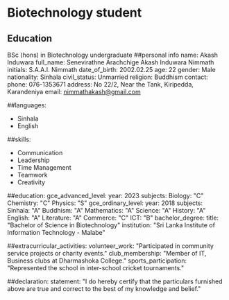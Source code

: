 # Biotechnology student

## Education
BSc (hons) in Biotechnology
undergraduate
##personal info
  name: Akash Induwara
  full_name: Senevirathne Arachchige Akash Induwara Nimmath
  initials: S.A.A.I. Nimmath
  date_of_birth: 2002.02.25
  age: 22
  gender: Male
  nationality: Sinhala
  civil_status: Unmarried
  religion: Buddhism
  contact:
    phone: 076-1353671
    address: No 22/2, Near the Tank, Kiripedda, Karandeniya
    email: nimmathakash@gmail.com

##languages:
  - Sinhala
  - English

##skills:
  - Communication
  - Leadership
  - Time Management
  - Teamwork
  - Creativity

##education:
  gce_advanced_level:
    year: 2023
    subjects:
      Biology: "C"
      Chemistry: "C"
      Physics: "S"
  gce_ordinary_level:
    year: 2018
    subjects:
      Sinhala: "A"
      Buddhism: "A"
      Mathematics: "A"
      Science: "A"
      History: "A"
      English: "A"
      Literature: "A"
      Commerce: "C"
      ICT: "B"
  bachelor_degree:
    title: "Bachelor of Science in Biotechnology"
    institution: "Sri Lanka Institute of Information Technology - Malabe"

##extracurricular_activities:
  volunteer_work: "Participated in community service projects or charity events."
  club_membership: "Member of IT, Business clubs at Dharmashoka College."
  sports_participation: "Represented the school in inter-school cricket tournaments."

##declaration:
  statement: "I do hereby certify that the particulars furnished above are true and correct to the best of my knowledge and belief."

